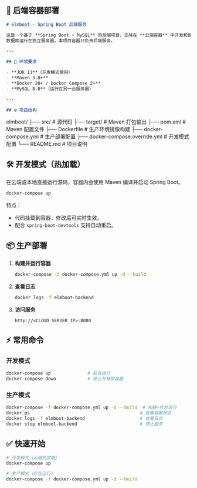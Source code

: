 ## 📄 后端容器部署

```markdown
# elmboot - Spring Boot 后端服务

这是一个基于 **Spring Boot + MySQL** 的后端项目，支持在 **云端容器** 中开发和部署。  
数据库运行在独立服务器，本项目容器只负责后端服务。

---

## 🚀 环境要求

- **JDK 11**（开发模式使用）
- **Maven 3.8+**
- **Docker 20+ / Docker Compose 2+**
- **MySQL 8.0**（运行在另一台服务器）

---

## ⚙️ 项目结构

```

elmboot/
├── src/                       # 源代码
├── target/                    # Maven 打包输出
├── pom.xml                    # Maven 配置文件
├── Dockerfile                 # 生产环境镜像构建
├── docker-compose.yml          # 生产部署配置
├── docker-compose.override.yml # 开发模式配置
└── README.md                   # 项目说明

## 🛠 开发模式（热加载）

在云端或本地直接运行源码，容器内会使用 Maven 编译并启动 Spring Boot。

```bash
docker-compose up
```

特点：

* 代码挂载到容器，修改后可实时生效。
* 配合 `spring-boot-devtools` 支持自动重启。

## 📦 生产部署

1. **构建并运行容器**
   ```bash
   docker-compose -f docker-compose.yml up -d --build
   ```
2. **查看日志**
   ```bash
   docker logs -f elmboot-backend
   ```
3. **访问服务**
   ```
   http://<CLOUD_SERVER_IP>:8080
   ```

## ⚡ 常用命令

### 开发模式

```bash
docker-compose up              # 前台运行
docker-compose down            # 停止并移除容器
```

### 生产模式

```bash
docker-compose -f docker-compose.yml up -d --build  # 构建+后台运行
docker ps                                          # 查看容器状态
docker logs -f elmboot-backend                     # 查看日志
docker stop elmboot-backend                        # 停止服务
```

## ✅ 快速开始

```bash
# 开发模式（云端热加载）
docker-compose up

# 生产模式（打包运行）
docker-compose -f docker-compose.yml up -d --build
```
